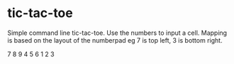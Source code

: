 # tic-tac-toe

Simple command line tic-tac-toe. Use the numbers to input a cell. Mapping is based on the layout of the numberpad eg 7 is top left, 3 is bottom right.

7 8 9
4 5 6
1 2 3

